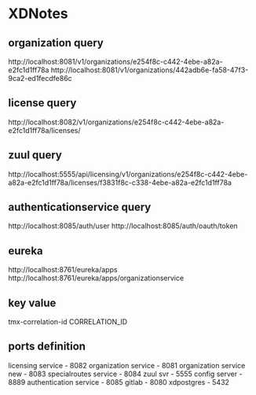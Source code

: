 # XDNotes


## organization query

http://localhost:8081/v1/organizations/e254f8c-c442-4ebe-a82a-e2fc1d1ff78a
http://localhost:8081/v1/organizations/442adb6e-fa58-47f3-9ca2-ed1fecdfe86c

## license query

http://localhost:8082/v1/organizations/e254f8c-c442-4ebe-a82a-e2fc1d1ff78a/licenses/

## zuul query

http://localhost:5555/api/licensing/v1/organizations/e254f8c-c442-4ebe-a82a-e2fc1d1ff78a/licenses/f3831f8c-c338-4ebe-a82a-e2fc1d1ff78a

## authenticationservice query

http://localhost:8085/auth/user
http://localhost:8085/auth/oauth/token

## eureka

http://localhost:8761/eureka/apps
http://localhost:8761/eureka/apps/organizationservice

## key value

tmx-correlation-id CORRELATION_ID

## ports definition
licensing service - 8082
organization service - 8081
organization service new - 8083
specialroutes service - 8084
zuul svr - 5555
config server - 8889
authentication service - 8085
gitlab - 8080
xdpostgres - 5432


